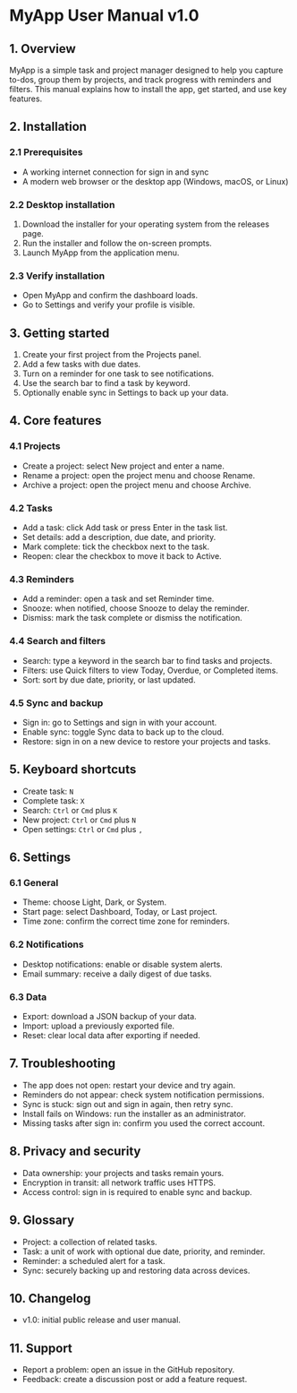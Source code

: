 # MyApp User Manual v1.0

## 1. Overview

MyApp is a simple task and project manager designed to help you capture to-dos, group them by projects, and track progress with reminders and filters. This manual explains how to install the app, get started, and use key features.

## 2. Installation

### 2.1 Prerequisites

- A working internet connection for sign in and sync
- A modern web browser or the desktop app (Windows, macOS, or Linux)

### 2.2 Desktop installation

1. Download the installer for your operating system from the releases page.
2. Run the installer and follow the on-screen prompts.
3. Launch MyApp from the application menu.

### 2.3 Verify installation

- Open MyApp and confirm the dashboard loads.
- Go to Settings and verify your profile is visible.

## 3. Getting started

1. Create your first project from the Projects panel.
2. Add a few tasks with due dates.
3. Turn on a reminder for one task to see notifications.
4. Use the search bar to find a task by keyword.
5. Optionally enable sync in Settings to back up your data.

## 4. Core features

### 4.1 Projects

- Create a project: select New project and enter a name.
- Rename a project: open the project menu and choose Rename.
- Archive a project: open the project menu and choose Archive.

### 4.2 Tasks

- Add a task: click Add task or press Enter in the task list.
- Set details: add a description, due date, and priority.
- Mark complete: tick the checkbox next to the task.
- Reopen: clear the checkbox to move it back to Active.

### 4.3 Reminders

- Add a reminder: open a task and set Reminder time.
- Snooze: when notified, choose Snooze to delay the reminder.
- Dismiss: mark the task complete or dismiss the notification.

### 4.4 Search and filters

- Search: type a keyword in the search bar to find tasks and projects.
- Filters: use Quick filters to view Today, Overdue, or Completed items.
- Sort: sort by due date, priority, or last updated.

### 4.5 Sync and backup

- Sign in: go to Settings and sign in with your account.
- Enable sync: toggle Sync data to back up to the cloud.
- Restore: sign in on a new device to restore your projects and tasks.

## 5. Keyboard shortcuts

- Create task: `N`
- Complete task: `X`
- Search: `Ctrl` or `Cmd` plus `K`
- New project: `Ctrl` or `Cmd` plus `N`
- Open settings: `Ctrl` or `Cmd` plus `,`

## 6. Settings

### 6.1 General

- Theme: choose Light, Dark, or System.
- Start page: select Dashboard, Today, or Last project.
- Time zone: confirm the correct time zone for reminders.

### 6.2 Notifications

- Desktop notifications: enable or disable system alerts.
- Email summary: receive a daily digest of due tasks.

### 6.3 Data

- Export: download a JSON backup of your data.
- Import: upload a previously exported file.
- Reset: clear local data after exporting if needed.

## 7. Troubleshooting

- The app does not open: restart your device and try again.
- Reminders do not appear: check system notification permissions.
- Sync is stuck: sign out and sign in again, then retry sync.
- Install fails on Windows: run the installer as an administrator.
- Missing tasks after sign in: confirm you used the correct account.

## 8. Privacy and security

- Data ownership: your projects and tasks remain yours.
- Encryption in transit: all network traffic uses HTTPS.
- Access control: sign in is required to enable sync and backup.

## 9. Glossary

- Project: a collection of related tasks.
- Task: a unit of work with optional due date, priority, and reminder.
- Reminder: a scheduled alert for a task.
- Sync: securely backing up and restoring data across devices.

## 10. Changelog

- v1.0: initial public release and user manual.

## 11. Support

- Report a problem: open an issue in the GitHub repository.
- Feedback: create a discussion post or add a feature request.






